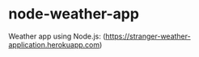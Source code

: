 # node-weather-app

Weather app using Node.js: (https://stranger-weather-application.herokuapp.com)
